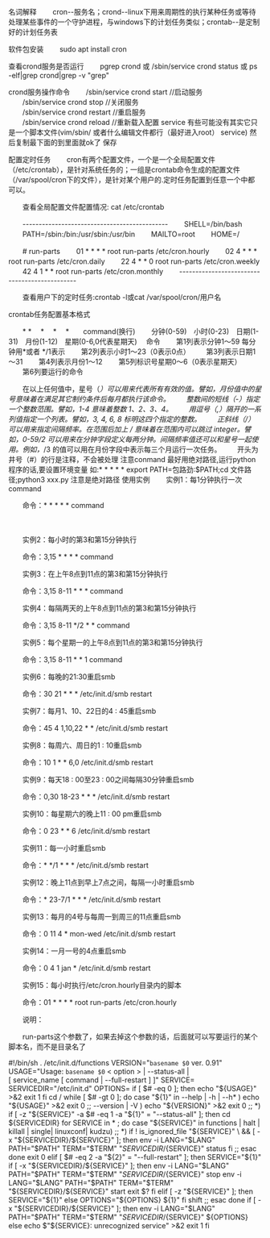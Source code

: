 名词解释
　　cron--服务名；crond--linux下用来周期性的执行某种任务或等待处理某些事件的一个守护进程，与windows下的计划任务类似；crontab--是定制好的计划任务表

软件包安装
　　sudo apt install cron 



查看crond服务是否运行
　　pgrep crond 或 /sbin/service crond status 或 ps -elf|grep crond|grep -v "grep"


crond服务操作命令
　　/sbin/service crond start //启动服务  
　　/sbin/service crond stop //关闭服务  
　　/sbin/service crond restart //重启服务  
　　/sbin/service crond reload //重新载入配置
service 有些可能没有其实它只是一个脚本文件(vim/sbin/ 或者什么编辑文件都行（最好进入root） service)
然后复制最下面的到里面就ok了 保存

配置定时任务
　　cron有两个配置文件，一个是一个全局配置文件（/etc/crontab），是针对系统任务的；一组是crontab命令生成的配置文件（/var/spool/cron下的文件），是针对某个用户的.定时任务配置到任意一个中都可以。

　　查看全局配置文件配置情况: cat /etc/crontab

　　---------------------------------------------
　　SHELL=/bin/bash
　　PATH=/sbin:/bin:/usr/sbin:/usr/bin
　　MAILTO=root
　　HOME=/

　　# run-parts
　　01 * * * * root run-parts /etc/cron.hourly
　　02 4 * * * root run-parts /etc/cron.daily
　　22 4 * * 0 root run-parts /etc/cron.weekly
　　42 4 1 * * root run-parts /etc/cron.monthly
　　----------------------------------------------

　　查看用户下的定时任务:crontab -l或cat /var/spool/cron/用户名

crontab任务配置基本格式
　　

 

　　*   *　 *　 *　 *　　command(换行)
　　分钟(0-59)　小时(0-23)　日期(1-31)　月份(1-12)　星期(0-6,0代表星期天)　 命令
　　第1列表示分钟1～59 每分钟用*或者 */1表示
　　第2列表示小时1～23（0表示0点）
　　第3列表示日期1～31
　　第4列表示月份1～12
　　第5列标识号星期0～6（0表示星期天）
　　第6列要运行的命令

　　在以上任何值中，星号（*）可以用来代表所有有效的值。譬如，月份值中的星号意味着在满足其它制约条件后每月都执行该命令。
　　整数间的短线（-）指定一个整数范围。譬如，1-4 意味着整数 1、2、3、4。
　　用逗号（,）隔开的一系列值指定一个列表。譬如，3, 4, 6, 8 标明这四个指定的整数。
　　正斜线（/）可以用来指定间隔频率。在范围后加上 /<integer> 意味着在范围内可以跳过 integer。譬如，0-59/2 可以用来在分钟字段定义每两分钟。间隔频率值还可以和星号一起使用。例如，*/3 的值可以用在月份字段中表示每三个月运行一次任务。
　　开头为井号（#）的行是注释，不会被处理
	注意conmand 最好用绝对路径,运行python 程序的话,要设置环境变量
如:* * * * * export PATH=包路劲:$PATH;cd 文件路径;python3 xxx.py 注意是绝对路径
使用实例
 　　实例1：每1分钟执行一次command

　　命令：* * * * * command

　　

　　实例2：每小时的第3和第15分钟执行

　　命令：3,15 * * * * command

 

　　实例3：在上午8点到11点的第3和第15分钟执行

　　命令：3,15 8-11 * * * command

 

　　实例4：每隔两天的上午8点到11点的第3和第15分钟执行

　　命令：3,15 8-11 */2 * * command

 

　　实例5：每个星期一的上午8点到11点的第3和第15分钟执行

　　命令：3,15 8-11 * * 1 command

 

　　实例6：每晚的21:30重启smb 

　　命令：30 21 * * * /etc/init.d/smb restart

 

　　实例7：每月1、10、22日的4 : 45重启smb 

　　命令：45 4 1,10,22 * * /etc/init.d/smb restart

 

　　实例8：每周六、周日的1 : 10重启smb

　　命令：10 1 * * 6,0 /etc/init.d/smb restart

 

　　实例9：每天18 : 00至23 : 00之间每隔30分钟重启smb 

　　命令：0,30 18-23 * * * /etc/init.d/smb restart

 

　　实例10：每星期六的晚上11 : 00 pm重启smb 

　　命令：0 23 * * 6 /etc/init.d/smb restart

 

　　实例11：每一小时重启smb 

　　命令：* */1 * * * /etc/init.d/smb restart

 

　　实例12：晚上11点到早上7点之间，每隔一小时重启smb 

　　命令：* 23-7/1 * * * /etc/init.d/smb restart

 

　　实例13：每月的4号与每周一到周三的11点重启smb 

　　命令：0 11 4 * mon-wed /etc/init.d/smb restart

 

　　实例14：一月一号的4点重启smb 

　　命令：0 4 1 jan * /etc/init.d/smb restart

 

　　实例15：每小时执行/etc/cron.hourly目录内的脚本

　　命令：01   *   *   *   *     root run-parts /etc/cron.hourly

　　说明：

　　run-parts这个参数了，如果去掉这个参数的话，后面就可以写要运行的某个脚本名，而不是目录名了

>>>>>>>>>>>>>>>>>>>>>>>>>>>>>>>>>>>>>>>>>>>>>>>>>>>>>>>>>>>>>>>>>>>>>>>>>>>

#!/bin/sh
. /etc/init.d/functions
VERSION="`basename $0` ver. 0.91"
USAGE="Usage: `basename $0` < option > | --status-all | \
[ service_name [ command | --full-restart ] ]"
SERVICE=
SERVICEDIR="/etc/init.d"
OPTIONS=
if [ $# -eq 0 ]; then
   echo "${USAGE}" >&2
   exit 1
fi
cd /
while [ $# -gt 0 ]; do
  case "${1}" in
    --help | -h | --h* )
       echo "${USAGE}" >&2
       exit 0
       ;;
    --version | -V )
       echo "${VERSION}" >&2
       exit 0
       ;;
    *)
       if [ -z "${SERVICE}" -a $# -eq 1 -a "${1}" = "--status-all" ]; then
          cd ${SERVICEDIR}
          for SERVICE in * ; do
            case "${SERVICE}" in
              functions | halt | killall | single| linuxconf| kudzu)
                  ;;
              *)
                if ! is_ignored_file "${SERVICE}" \
                    && [ -x "${SERVICEDIR}/${SERVICE}" ]; then
                  env -i LANG="$LANG" PATH="$PATH" TERM="$TERM" "${SERVICEDIR}/${SERVICE}" status
                fi
                ;;
            esac
          done
          exit 0
       elif [ $# -eq 2 -a "${2}" = "--full-restart" ]; then
          SERVICE="${1}"
          if [ -x "${SERVICEDIR}/${SERVICE}" ]; then
            env -i LANG="$LANG" PATH="$PATH" TERM="$TERM" "${SERVICEDIR}/${SERVICE}" stop
            env -i LANG="$LANG" PATH="$PATH" TERM="$TERM" "${SERVICEDIR}/${SERVICE}" start
            exit $?
          fi
       elif [ -z "${SERVICE}" ]; then
         SERVICE="${1}"
       else
         OPTIONS="${OPTIONS} ${1}"
       fi
       shift
       ;;
   esac
done
if [ -x "${SERVICEDIR}/${SERVICE}" ]; then
   env -i LANG="$LANG" PATH="$PATH" TERM="$TERM" "${SERVICEDIR}/${SERVICE}" ${OPTIONS}
else
   echo $"${SERVICE}: unrecognized service" >&2
   exit 1
fi